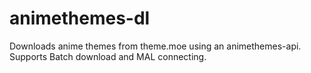 # animethemes-dl
Downloads anime themes from theme.moe using an animethemes-api. Supports Batch download and MAL connecting.
